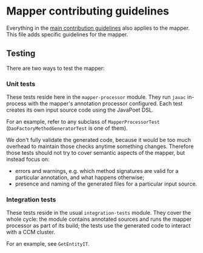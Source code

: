 # Mapper contributing guidelines

Everything in the [main contribution guidelines](../CONTRIBUTING.md) also applies to the mapper.
This file adds specific guidelines for the mapper.

## Testing

There are two ways to test the mapper:

### Unit tests

These tests reside here in the `mapper-processor` module. They run `javac` in-process with the
mapper's annotation processor configured. Each test creates its own input source code using the
JavaPoet DSL.

For an example, refer to any subclass of `MapperProcessorTest` (`DaoFactoryMethodGeneratorTest` is
one of them).

We don't fully validate the generated code, because it would be too much overhead to maintain those
checks anytime something changes. Therefore those tests should not try to cover semantic aspects of
the mapper, but instead focus on:

* errors and warnings, e.g. which method signatures are valid for a particular annotation, and what
  happens otherwise;
* presence and naming of the generated files for a particular input source.

### Integration tests

These tests reside in the usual `integration-tests` module. They cover the whole cycle: the module
contains annotated sources and runs the mapper processor as part of its build; the tests use the
generated code to interact with a CCM cluster.

For an example, see `GetEntityIT`.
